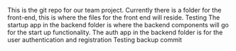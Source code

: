 This is the git repo for our team project.
Currently there is a folder for the front-end, this is where the files for the front end will reside.
Testing
The startup app in the backend folder is where the backend components will go for the start up functionality. The auth app in the backend folder is for the user authentication and registration
Testing backup commit
